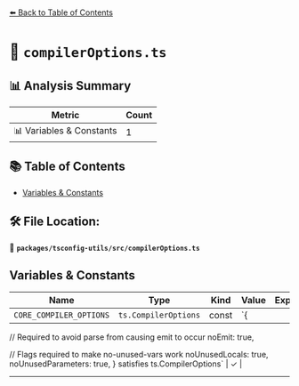 [⬅️ Back to Table of Contents](../../../index.md)

# 📄 `compilerOptions.ts`

## 📊 Analysis Summary

| Metric | Count |
|--------|-------|
| 📊 Variables & Constants | 1 |

## 📚 Table of Contents

- [Variables & Constants](#variables-constants)

## 🛠️ File Location:
📂 **`packages/tsconfig-utils/src/compilerOptions.ts`**

## Variables & Constants

| Name | Type | Kind | Value | Exported |
|------|------|------|-------|----------|
| `CORE_COMPILER_OPTIONS` | `ts.CompilerOptions` | const | `{
  // Required to avoid parse from causing emit to occur
  noEmit: true,

  // Flags required to make no-unused-vars work
  noUnusedLocals: true,
  noUnusedParameters: true,
} satisfies ts.CompilerOptions` | ✓ |


---